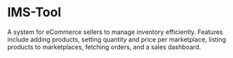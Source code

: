 # IMS-Tool
A system for eCommerce sellers to manage inventory efficiently. Features include adding products, setting quantity and price per marketplace, listing products to marketplaces, fetching orders, and a sales dashboard.
